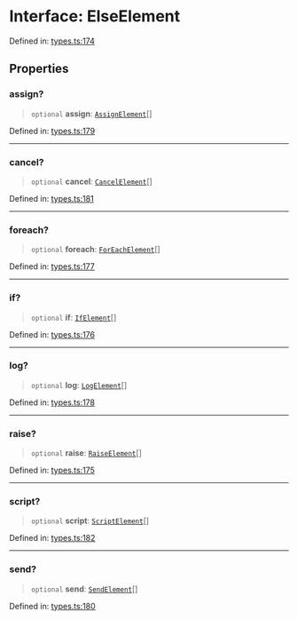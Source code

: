 # Interface: ElseElement

Defined in: [types.ts:174](https://github.com/caweinshenker/scxml-js/blob/7dd2f3af253aee1431983d9212ae959f7d7083ba/src/types.ts#L174)

## Properties

### assign?

> `optional` **assign**: [`AssignElement`](AssignElement.md)[]

Defined in: [types.ts:179](https://github.com/caweinshenker/scxml-js/blob/7dd2f3af253aee1431983d9212ae959f7d7083ba/src/types.ts#L179)

***

### cancel?

> `optional` **cancel**: [`CancelElement`](CancelElement.md)[]

Defined in: [types.ts:181](https://github.com/caweinshenker/scxml-js/blob/7dd2f3af253aee1431983d9212ae959f7d7083ba/src/types.ts#L181)

***

### foreach?

> `optional` **foreach**: [`ForEachElement`](ForEachElement.md)[]

Defined in: [types.ts:177](https://github.com/caweinshenker/scxml-js/blob/7dd2f3af253aee1431983d9212ae959f7d7083ba/src/types.ts#L177)

***

### if?

> `optional` **if**: [`IfElement`](IfElement.md)[]

Defined in: [types.ts:176](https://github.com/caweinshenker/scxml-js/blob/7dd2f3af253aee1431983d9212ae959f7d7083ba/src/types.ts#L176)

***

### log?

> `optional` **log**: [`LogElement`](LogElement.md)[]

Defined in: [types.ts:178](https://github.com/caweinshenker/scxml-js/blob/7dd2f3af253aee1431983d9212ae959f7d7083ba/src/types.ts#L178)

***

### raise?

> `optional` **raise**: [`RaiseElement`](RaiseElement.md)[]

Defined in: [types.ts:175](https://github.com/caweinshenker/scxml-js/blob/7dd2f3af253aee1431983d9212ae959f7d7083ba/src/types.ts#L175)

***

### script?

> `optional` **script**: [`ScriptElement`](ScriptElement.md)[]

Defined in: [types.ts:182](https://github.com/caweinshenker/scxml-js/blob/7dd2f3af253aee1431983d9212ae959f7d7083ba/src/types.ts#L182)

***

### send?

> `optional` **send**: [`SendElement`](SendElement.md)[]

Defined in: [types.ts:180](https://github.com/caweinshenker/scxml-js/blob/7dd2f3af253aee1431983d9212ae959f7d7083ba/src/types.ts#L180)
